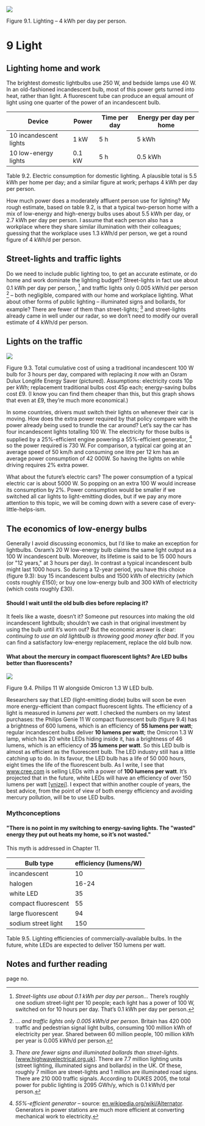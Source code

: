 

![](/img/without-hot-air/figure67.gif)

<span class="figurenumber">Figure 9.1</span>. Lighting – 4 kWh per day per person.

# 9 Light

## Lighting home and work

The brightest domestic lightbulbs use 250 W, and bedside lamps use 40 W. In an old-fashioned incandescent bulb, most of this power gets turned into heat, rather than light. A fluorescent tube can produce an equal amount of light using one quarter of the power of an incandescent bulb.

| Device       | Power  | Time per day | Energy per day per home |
| ---------------------- | ------ | ------------ | ----------------------- |
| 10 incandescent lights | 1 kW | 5 h    | 5 kWh       |
| 10 low-energy lights | 0.1 kW | 5 h    | 0.5 kWh       |

<span class="figurenumber">Table 9.2</span>. Electric consumption for domestic lighting. A plausible total is 5.5 kWh per home per day; and a similar figure at work; perhaps 4 kWh per day per person.

How much power does a moderately affluent person use for lighting? My rough estimate, based on table 9.2, is that a typical two-person home with a mix of low-energy and high-energy bulbs uses about 5.5 kWh per day, or 2.7 kWh per day per person. I assume that each person also has a workplace where they share similar illumination with their colleagues; guessing that the workplace uses 1.3 kWh/d per person, we get a round figure of 4 kWh/d per person.

## Street-lights and traffic lights

Do we need to include public lighting too, to get an accurate estimate, or do home and work dominate the lighting budget? Street-lights in fact use about 0.1 kWh per day per person, [^1] and traffic lights only 0.005 kWh/d per person [^2] – both negligible, compared with our home and workplace lighting. What about other forms of public lighting – illuminated signs and bollards, for example? There are fewer of them than street-lights; [^3] and street-lights already came in well under our radar, so we don’t need to modify our overall estimate of 4 kWh/d per person.

## Lights on the traffic

![](/img/without-hot-air/figure68.gif)

<span class="figurenumber">Figure 9.3</span>. Total cumulative cost of using a traditional incandescent 100 W bulb for 3 hours per day, compared with replacing it *now* with an Osram Dulux Longlife Energy Saver (pictured). Assumptions: electricity costs 10p per kWh; replacement traditional bulbs cost 45p each; energy-saving bulbs cost £9. (I know you can find them cheaper than this, but this graph shows that even at £9, they’re much more economical.)

In some countries, drivers must switch their lights on whenever their car is moving. How does the extra power required by that policy compare with the power already being used to trundle the car around? Let’s say the car has four incandescent lights totalling 100 W. The electricity for those bulbs is supplied by a 25%-efficient engine powering a 55%-efficient generator, [^4] so the power required is 730 W. For comparison, a typical car going at an average speed of 50 km/h and consuming one litre per 12 km <span id="page58">has</span> an average power consumption of <span class="red">42 000W</span>. So having the lights on while driving requires 2% extra power.

What about the future’s electric cars? The power consumption of a typical electric car is about 5000 W. So popping on an extra 100 W would increase its consumption by 2%. Power consumption would be smaller if we switched all car lights to light-emitting diodes, but if we pay any more attention to this topic, we will be coming down with a severe case of every-little-helps-ism.

## The economics of low-energy bulbs

Generally I avoid discussing economics, but I’d like to make an exception for lightbulbs. Osram’s 20 W low-energy bulb claims the same light output as a 100 W incandescent bulb. Moreover, its lifetime is said to be 15 000 hours (or "12 years," at 3 hours per day). In contrast a typical incandescent bulb might last 1000 hours. So during a 12-year period, you have this choice (figure 9.3): buy 15 incandescent bulbs and 1500 kWh of electricity (which costs roughly £150); or buy one low-energy bulb and 300 kWh of electricity (which costs roughly £30).

#### Should I wait until the old bulb dies before replacing it?

It feels like a waste, doesn’t it? Someone put resources into making the old incandescent lightbulb; shouldn’t we cash in that original investment by using the bulb until it’s worn out? But the economic answer is clear: *continuing to use an old lightbulb is throwing good money after bad*. If you can find a satisfactory low-energy replacement, replace the old bulb now.

#### What about the mercury in compact fluorescent lights? Are LED bulbs better than fluorescents?

![](/img/without-hot-air/figure69.gif)

<span class="figurenumber">Figure 9.4</span>. Philips 11 W alongside Omicron 1.3 W LED bulb.

Researchers say that LED (light-emitting diode) bulbs will soon be even more energy-efficient than compact fluorescent lights. The efficiency of a light is measured in *lumens per watt*. I checked the numbers on my latest purchases: the Philips Genie 11 W compact fluorescent bulb (figure 9.4) has a brightness of 600 lumens, which is an efficiency of **55 lumens per watt**; regular incandescent bulbs deliver **10 lumens per watt**; the Omicron 1.3 W lamp, which has 20 white LEDs hiding inside it, has a brightness of 46 lumens, which is an efficiency of **35 lumens per watt**. So this LED bulb is almost as efficient as the fluorescent bulb. The LED industry still has a little catching up to do. In its favour, the LED bulb has a life of 50 000 hours, eight times the life of the fluorescent bulb. As I write, I see that [<span class="websitetitle">www.cree.com</span>](http://www.cree.com) is selling LEDs with a power of **100 lumens per watt**. It’s projected that in the future, white LEDs will have an efficiency of over 150 lumens per watt [[<span class="websitetitle">ynjzej</span>](http://tinyurl.com/ynjzej)]. I expect that within another couple of years, the best advice, from the point of view of both energy efficiency and avoiding mercury pollution, will be to use LED bulbs.

### Mythconceptions

#### "There is no point in my switching to energy-saving lights. The "wasted" energy they put out heats my home, so it’s not wasted."

This myth is addressed in Chapter 11.

| Bulb type     | efficiency (lumens/W) |
| ------------------- | --------------------- |
| incandescent    | 10        |
| halogen     | 16-24       |
| white LED     | 35        |
| compact fluorescent | 55        |
| large fluorescent | 94        |
| sodium street light | 150       |

<span class="figurenumber">Table 9.5</span>. Lighting efficiencies of commercially-available bulbs. In the future, white LEDs are expected to deliver 150 lumens per watt.

## Notes and further reading

page no.

[^1]: *Street-lights use about 0.1 kWh per day per person...* There’s roughly one sodium street-light per 10 people; each light has a power of 100 W, switched on for 10 hours per day. That’s 0.1 kWh per day per person.

[^2]: *... and traffic lights only 0.005 kWh/d per person*. Britain has 420 000 traffic and pedestrian signal light bulbs, consuming 100 million kWh of electricity per year. Shared between 60 million people, 100 million kWh per year is 0.005 kWh/d per person.

[^3]: *There are fewer signs and illuminated bollards than street-lights*. [[<span class="websitetitle">www.highwayelectrical.org.uk</span>](http://www.highwayelectrical.org.uk/)]. There are 7.7 million lighting units (street lighting, illuminated signs and bollards) in the UK. Of these, roughly 7 million are street-lights and 1 million are illuminated road signs. There are 210 000 traffic signals. According to DUKES 2005, the total power for public lighting is 2095 GWh/y, which is 0.1 kWh/d per person.

[^4]: *55%-efficient generator* – source: [<span class="websitetitle">en.wikipedia.org/wiki/Alternator</span>](http://en.wikipedia.org/wiki/Alternator). Generators in power stations are much more efficient at converting mechanical work to electricity.
